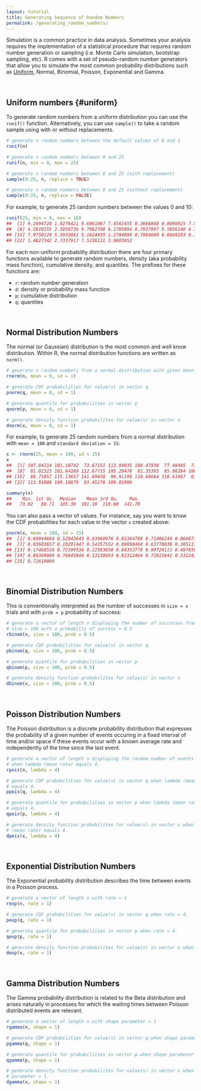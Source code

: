 ```yaml
---
layout: tutorial
title: Generating Sequence of Random Numbers
permalink: /generating_random_numbers/
---
```


Simulation is a common practice in data analysis. Sometimes your analysis requires the implementation of a statistical procedure that requires random number generation or sampling (i.e. Monte Carlo simulation, bootstrap sampling, etc).  R comes with a set of pseudo-random number generators that allow you to simulate the most common probability distributions such as [Uniform](uniform), Normal, Binomial, Poisson, Exponential and Gamma. 

<br>

## Uniform numbers {#uniform}
To generate random numbers from a uniform distribution you can use the `runif()` function.  Alternatively, you can use `sample()` to take a random sample using with or without replacements.


```r
# generate n random numbers between the default values of 0 and 1
runif(n)            

# generate n random numbers between 0 and 25
runif(n, min = 0, max = 25)       

# generate n random numbers between 0 and 25 (with replacement)
sample(0:25, n, replace = TRUE)   

# generate n random numbers between 0 and 25 (without replacement)
sample(0:25, n, replace = FALSE)  
```

For example, to generate 25 random numbers between the values 0 and 10:


```r
runif(25, min = 0, max = 10) 
##  [1] 9.2494720 1.0276421 9.6061007 7.4582455 8.3666868 0.8090925 7.5638221
##  [8] 4.2810155 2.5850736 9.7962788 6.1705894 0.7037997 9.5056240 4.7589622
## [15] 7.9750129 5.3932881 5.1624935 1.2704098 8.7064680 8.6649293 0.1049461
## [22] 1.4827342 2.7337917 7.5236131 3.9803653
```

For each non-uniform probability distribution there are four primary functions available to generate random numbers, density (aka probability mass function), cumulative density, and quantiles.  The prefixes for these functions are:

- `r`: random number generation
- `d`: density or probability mass function
- `p`: cumulative distribution
- `q`: quantiles

<br>

## Normal Distribution Numbers 
The normal (or Gaussian) distribution is the most common and well know distribution.  Within R, the normal distribution functions are written as <prefix>`norm()`.


```r
# generate n random numbers from a normal distribution with given mean & st. dev.
rnorm(n, mean = 0, sd = 1)    

# generate CDF probabilities for value(s) in vector q 
pnorm(q, mean = 0, sd = 1)    

# generate quantile for probabilities in vector p
qnorm(p, mean = 0, sd = 1)    

# generate density function probabilites for value(s) in vector x
dnorm(x, mean = 0, sd = 1)    
```

For example, to generate 25 random numbers from a normal distribution with `mean = 100` and
`standard deviation = 15`:


```r
x <- rnorm(25, mean = 100, sd = 15) 
x
##  [1] 107.84214 101.10742  73.67151 113.94035 108.47938  77.48445  73.02016
##  [8]  81.02323 101.64169 112.67715 105.28478  92.35393  85.96284 108.83169
## [15]  88.71057 115.13657 141.69830  99.91198 118.69664 110.61667  83.20282
## [22] 113.91008 109.10879  93.45276 109.01996

summary(x)
##    Min. 1st Qu.  Median    Mean 3rd Qu.    Max. 
##   73.02   88.71  105.30  101.10  110.60  141.70
```

You can also pass a vector of values.  For instance, say you want to know the CDF probabilities for each value in the vector `x` created above:


```r
pnorm(x, mean = 100, sd = 15) 
##  [1] 0.69944664 0.52942643 0.03960976 0.82364789 0.71406244 0.06667308
##  [7] 0.03603657 0.10291447 0.54357552 0.80098468 0.63770038 0.30511760
## [13] 0.17468526 0.72199534 0.22583658 0.84353778 0.99728111 0.49765904
## [19] 0.89369904 0.76045844 0.13139693 0.82312464 0.72815841 0.33124331
## [25] 0.72619004
```

<br>

## Binomial Distribution Numbers 
This is conventionally interpreted as the number of successes in `size = x` trials and with `prob = p` probability of success:


```r
# generate a vector of length n displaying the number of successes from a trial 
# size = 100 with a probabilty of success = 0.5
rbinom(n, size = 100, prob = 0.5)  

# generate CDF probabilities for value(s) in vector q
pbinom(q, size = 100, prob = 0.5) 

# generate quantile for probabilities in vector p
qbinom(p, size = 100, prob = 0.5) 

# generate density function probabilites for value(s) in vector x
dbinom(x, size = 100, prob = 0.5)  
```

<br>

## Poisson Distribution Numbers 
The Poisson distribution is a discrete probability distribution that expresses the probability of a given number of events occuring in a fixed interval of time and/or space if these events occur with a known average rate and independently of the time since the last event.


```r
# generate a vector of length n displaying the random number of events occuring 
# when lambda (mean rate) equals 4.
rpois(n, lambda = 4)  

# generate CDF probabilities for value(s) in vector q when lambda (mean rate) 
# equals 4.
ppois(q, lambda = 4)  

# generate quantile for probabilities in vector p when lambda (mean rate) 
# equals 4.
qpois(p, lambda = 4)  

# generate density function probabilites for value(s) in vector x when lambda 
# (mean rate) equals 4.
dpois(x, lambda = 4)  
```

<br>

## Exponential Distribution Numbers 
The Exponential probability distribution describes the time between events in a Poisson process.


```r
# generate a vector of length n with rate = 1
rexp(n, rate = 1)   

# generate CDF probabilities for value(s) in vector q when rate = 4.
pexp(q, rate = 1)   

# generate quantile for probabilities in vector p when rate = 4.
qexp(p, rate = 1)   

# generate density function probabilites for value(s) in vector x when rate = 4.
dexp(x, rate = 1)   
```

<br>

## Gamma Distribution Numbers 
The Gamma probability distribution is related to the Beta distribution and arises naturally in processes for which the waiting times between Poisson distributed events are relevant.


```r
# generate a vector of length n with shape parameter = 1
rgamma(n, shape = 1)   

# generate CDF probabilities for value(s) in vector q when shape parameter = 1.
pgamma(q, shape = 1)   

# generate quantile for probabilities in vector p when shape parameter = 1.
qgamma(p, shape = 1)   

# generate density function probabilites for value(s) in vector x when shape 
# parameter = 1.
dgamma(x, shape = 1)   
```
